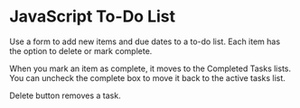 # JavaScript To-Do List

Use a form to add new items and due dates to a to-do list. Each item has the option to delete or mark complete.

When you mark an item as complete, it moves to the Completed Tasks lists. You can uncheck the complete box to move it back to the active tasks list. 

Delete button removes a task. 
